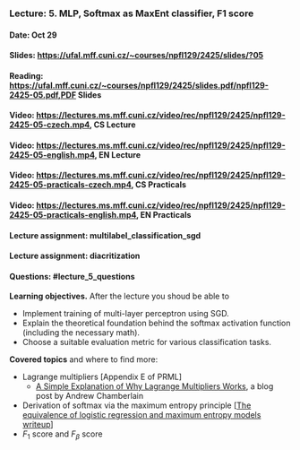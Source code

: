 ### Lecture: 5. MLP, Softmax as MaxEnt classifier, F1 score
#### Date: Oct 29
#### Slides: https://ufal.mff.cuni.cz/~courses/npfl129/2425/slides/?05
#### Reading: https://ufal.mff.cuni.cz/~courses/npfl129/2425/slides.pdf/npfl129-2425-05.pdf,PDF Slides
#### Video: https://lectures.ms.mff.cuni.cz/video/rec/npfl129/2425/npfl129-2425-05-czech.mp4, CS Lecture
#### Video: https://lectures.ms.mff.cuni.cz/video/rec/npfl129/2425/npfl129-2425-05-english.mp4, EN Lecture
#### Video: https://lectures.ms.mff.cuni.cz/video/rec/npfl129/2425/npfl129-2425-05-practicals-czech.mp4, CS Practicals
#### Video: https://lectures.ms.mff.cuni.cz/video/rec/npfl129/2425/npfl129-2425-05-practicals-english.mp4, EN Practicals
#### Lecture assignment: multilabel_classification_sgd
#### Lecture assignment: diacritization
#### Questions: #lecture_5_questions

**Learning objectives.** After the lecture you shoud be able to

- Implement training of multi-layer perceptron using SGD.
- Explain the theoretical foundation behind the softmax activation function
  (including the necessary math).
- Choose a suitable evaluation metric for various classification tasks.

**Covered topics** and where to find more:

- Lagrange multipliers [Appendix E of PRML]
  - [A Simple Explanation of Why Lagrange Multipliers Works](https://medium.com/@andrew.chamberlain/a-simple-explanation-of-why-lagrange-multipliers-works-253e2cdcbf74), a blog post by Andrew Chamberlain
- Derivation of softmax via the maximum entropy principle [[The equivalence of logistic regression and maximum entropy models writeup](https://github.com/WinVector/Examples/blob/main/dfiles/LogisticRegressionMaxEnt.pdf)]
- $F_1$ score and $F_β$ score

